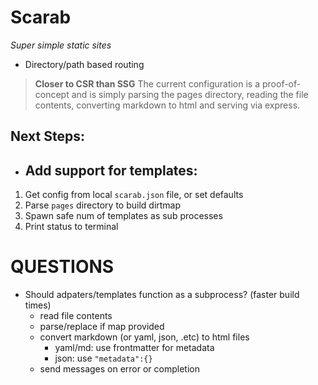 # Scarab

*Super simple static sites*

- Directory/path based routing

> **Closer to CSR than SSG**
> The current configuration is a proof-of-concept and is simply parsing the pages directory,
> reading the file contents, converting markdown to html and serving via express.


## Next Steps:

- Add support for templates:
  - 





1. Get config from local `scarab.json` file, or set defaults
2. Parse `pages` directory to build dirtmap
3. Spawn safe num of templates as sub processes
4. Print status to terminal




# QUESTIONS
- Should adpaters/templates function as a subprocess? (faster build times)
  - read file contents
  - parse/replace if map provided
  - convert markdown (or yaml, json, .etc) to html files
    - yaml/md: use frontmatter for metadata
    - json: use `"metadata":{}`  
  - send messages on error or completion